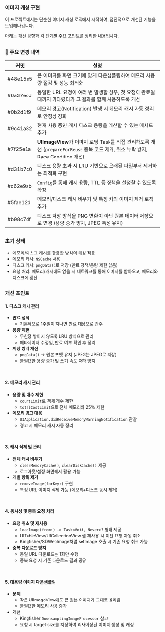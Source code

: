 ### 이미지 캐싱 구현

이 프로젝트에서는 단순한 이미지 캐싱 로직에서 시작하여, 점진적으로 개선된 기능을 도입해나갑니다.

아래는 개선 방향과 각 단계별 주요 포인트를 정리한 내용입니다.

##

### 📌 주요 변경 내역

| 커밋 | 설명 |
|------|------|
| #48e15e5 | 큰 이미지를 화면 크기에 맞게 다운샘플링하여 메모리 사용량 절감 및 성능 최적화 |
| #6a37ecd | 동일한 URL 요청이 여러 번 발생할 경우, 첫 요청이 완료될 때까지 기다렸다가 그 결과를 함께 사용하도록 개선 |
| #0b2d1f9 | 메모리 경고(Notification) 발생 시 메모리 캐시 자동 정리로 안정성 강화 |
| #9c41a82 | 현재 사용 중인 캐시 디스크 용량을 계산할 수 있는 메서드 추가 |
| #7f25e1a | **UIImageView**가 이미지 로딩 Task를 직접 관리하도록 개선 (`prepareForReuse` 중복 코드 제거, 취소 누락 방지, Race Condition 개선) |
| #d31b7c0 | 디스크 용량 초과 시 LRU 기반으로 오래된 파일부터 제거하는 최적화 구현 |
| #c62e9ab | `Config`를 통해 캐시 용량, TTL 등 정책을 설정할 수 있도록 확장 |
| #5fae12d | 메모리/디스크 캐시 비우기 및 특정 키의 이미지 제거 로직 추가 |
| #b98c7df | 디스크 저장 방식을 PNG 변환이 아닌 원본 데이터 저장으로 변경 (용량 증가 방지, JPEG 특성 유지) |

##

### 초기 상태
- 메모리/디스크 캐시를 활용한 방식의 캐싱 적용
- 메모리 캐시: `NSCache` 사용
- 디스크 캐시: `pngData()`로 저장 (만료 정책/용량 제한 없음)
- 요청 처리: 메모리/캐시에도 없을 시 네트워크를 통해 이미지를 받아오고, 메모리와 디스크에 갱신

##

### 개선 포인트

#### 1. 디스크 캐시 관리
- **만료 정책**
  - 기본적으로 1주일이 지나면 만료 대상으로 간주
- **용량 제한**
  - 무한정 쌓이지 않도록 LRU 방식으로 관리
  - 메타데이터 수정일, 만료 여부 확인 후 정리
- **저장 방식 개선**
  - `pngData()` → 원본 포맷 유지 (JPEG는 JPEG로 저장)
  - 불필요한 용량 증가 및 쓰기 속도 저하 방지

<br>

#### 2. 메모리 캐시 관리
- **용량 및 개수 제한**
  - `countLimit`로 객체 개수 제한
  - `totalCostLimit`으로 전체 메모리의 25% 제한
- **메모리 경고 대응**
  - `UIApplication.didReceiveMemoryWarningNotification` 관찰
  - 경고 시 메모리 캐시 자동 정리

<br>

#### 3. 캐시 삭제 및 관리
- **전체 캐시 비우기**
  - `clearMemoryCache()`, `clearDiskCache()` 제공
  - 로그아웃/설정 화면에서 활용 가능
- **개별 항목 제거**
  - `removeImage(forKey:)` 구현
  - 특정 URL 이미지 삭제 가능 (메모리+디스크 동시 제거)

<br>

#### 4. 동시성 및 중복 요청 처리
- **요청 취소 및 재사용**
  - `loadImage(from:) -> Task<Void, Never>?` 형태 제공
  - UITableView/UICollectionView 셀 재사용 시 이전 요청 자동 취소
  - Kingfisher/SDWebImage처럼 setImage 호출 시 기존 요청 취소 가능
- **중복 다운로드 방지**
  - 동일 URL 다운로드는 1회만 수행
  - 중복 요청 시 기존 다운로드 결과 공유

<br>

#### 5. 대용량 이미지 다운샘플링
- **문제**
  - 작은 UIImageView에도 큰 원본 이미지가 그대로 올라옴
  - 불필요한 메모리 사용 증가
- **개선**
  - Kingfisher `DownsamplingImageProcessor` 참고
  - 요청 시 target size를 지정하여 리사이징된 이미지 생성 및 캐싱
